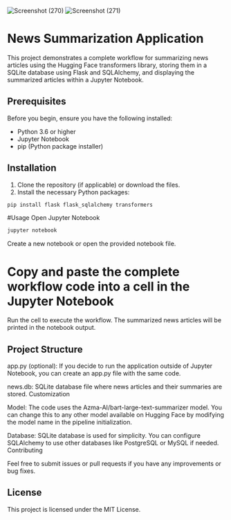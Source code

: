 ![Screenshot (270)](https://github.com/Sahasra-Kesara/News-Summarization-Application/assets/121740972/859e3907-cfed-4b9c-8972-60d6a4659fcf)
![Screenshot (271)](https://github.com/Sahasra-Kesara/News-Summarization-Application/assets/121740972/46598874-c1ea-4724-b68d-4ed2a92c5538)
# News Summarization Application

This project demonstrates a complete workflow for summarizing news articles using the Hugging Face transformers library, storing them in a SQLite database using Flask and SQLAlchemy, and displaying the summarized articles within a Jupyter Notebook.

## Prerequisites

Before you begin, ensure you have the following installed:
- Python 3.6 or higher
- Jupyter Notebook
- pip (Python package installer)

## Installation

1. Clone the repository (if applicable) or download the files.
2. Install the necessary Python packages:

```bash
pip install flask flask_sqlalchemy transformers
```

#Usage
Open Jupyter Notebook
```bash
jupyter notebook
```

 Create a new notebook or open the provided notebook file.

# Copy and paste the complete workflow code into a cell in the Jupyter Notebook

 Run the cell to execute the workflow. The summarized news articles will be printed in the notebook output.

## Project Structure

app.py (optional): If you decide to run the application outside of Jupyter Notebook, you can create an app.py file with the same code.

news.db: SQLite database file where news articles and their summaries are stored.
Customization

Model: The code uses the Azma-AI/bart-large-text-summarizer model. You can change this to any other model available on Hugging Face by modifying the model name in the pipeline initialization.

Database: SQLite database is used for simplicity. You can configure SQLAlchemy to use other databases like PostgreSQL or MySQL if needed.
Contributing

Feel free to submit issues or pull requests if you have any improvements or bug fixes.

## License
This project is licensed under the MIT License.
